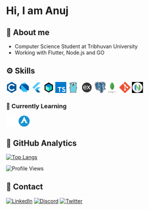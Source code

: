 # Hi, I am Anuj

## 📑 About me

- Computer Science Student at Tribhuvan University
- Working with Flutter, Node.js and GO

## ⚙️ Skills

<code><img height="30" src="assets/c.png" title="C"></code>
<code><img height="30" src="assets/dart.png" title="Dart"></code>
<code><img height="30" src="assets/flutter.png" title="Flutter"></code>
<code><img height="30" src="assets/bloc.png" title="Flutter BLoC"></code>
<code><img height="30" src="assets/ts.png" title="TypeScript"></code>
<code><img height="30" src="assets/go.png" title="GO"></code>
<code><img height="30" src="assets/express.png" title="Express.js"></code>
<code><img height="30" src="assets/postgre.png"  title="PostgreSQL"></code>
<code><img height="30" src="assets/mongo.png" title="MongoDB"></code>
<code><img height="30" src="assets/git.png"  title="Git"></code>
<code><img height="30" src="assets/nvim.png"  title="Neovim"></code>

### 📖 Currently Learning

<code><img height="30" src="assets/rs.png"  title="RUST"></code>
<code><img height="30" src="assets/arch.webp"  title="Arch"></code>

## 📑 GitHub Analytics

[![Top Langs](https://github-readme-stats.vercel.app/api/top-langs/?username=edr3x&layout=compact&theme=dark&hide=cmake,html,c%2B%2B)](https://anujdhungana.com.np)

![Profile Views](https://komarev.com/ghpvc/?username=edr3x&color=orange)

## 🤙 Contact

[![LinkedIn](https://img.shields.io/badge/LinkedIn-0077B5?style=for-the-badge&logo=linkedin&logoColor=white)](https://www.linkedin.com/in/anuj-dhungana-a1535b227/)
[![Discord](https://img.shields.io/badge/Discord-7289DA?style=for-the-badge&logo=discord&logoColor=white)](https://discordapp.com/users/527842204396552202)
[![Twitter](https://img.shields.io/badge/Twitter-1DA1F2?style=for-the-badge&logo=twitter&logoColor=white)](https://twitter.com/theanuz)
